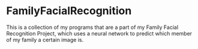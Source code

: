 # FamilyFacialRecognition
This is a collection of my programs that are a part of my Family Facial Recognition Project, which uses a neural network to predict which member of my family a certain image is.
